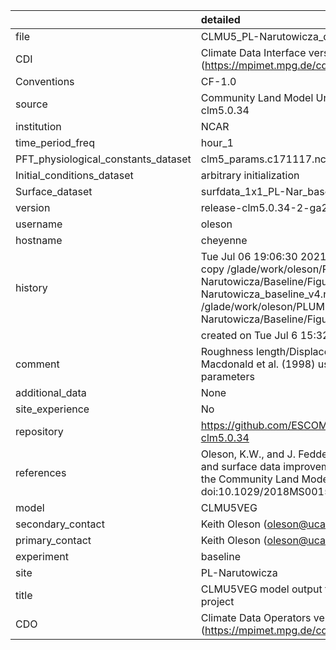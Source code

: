 |                                     | detailed                                                                                                                                                                                                                                 |
|:------------------------------------|:-----------------------------------------------------------------------------------------------------------------------------------------------------------------------------------------------------------------------------------------|
| file                                | CLMU5_PL-Narutowicza_detailed_v4.nc                                                                                                                                                                                                      |
| CDI                                 | Climate Data Interface version 1.9.9 (https://mpimet.mpg.de/cdi)                                                                                                                                                                         |
| Conventions                         | CF-1.0                                                                                                                                                                                                                                   |
| source                              | Community Land Model Urban version 5 - release-clm5.0.34                                                                                                                                                                                 |
| institution                         | NCAR                                                                                                                                                                                                                                     |
| time_period_freq                    | hour_1                                                                                                                                                                                                                                   |
| PFT_physiological_constants_dataset | clm5_params.c171117.nc                                                                                                                                                                                                                   |
| Initial_conditions_dataset          | arbitrary initialization                                                                                                                                                                                                                 |
| Surface_dataset                     | surfdata_1x1_PL-Nar_baseline_simyr2000_c210622.nc                                                                                                                                                                                        |
| version                             | release-clm5.0.34-2-ga2989b04                                                                                                                                                                                                            |
| username                            | oleson                                                                                                                                                                                                                                   |
| hostname                            | cheyenne                                                                                                                                                                                                                                 |
| history                             | Tue Jul 06 19:06:30 2021: cdo -f nc4 -z zip -b F32 copy /glade/work/oleson/PLUMBER/PLUMBER/PL-Narutowicza/Baseline/Figure5/CLMU5_PL-Narutowicza_baseline_v4.nc /glade/work/oleson/PLUMBER/PLUMBER/PL-Narutowicza/Baseline/Figure5/tmp.nc |
|                                     | created on Tue Jul  6 15:32:35 MDT 2021                                                                                                                                                                                                  |
| comment                             | Roughness length/Displacement height derived from Macdonald et al. (1998) using provided baseline input parameters                                                                                                                       |
| additional_data                     | None                                                                                                                                                                                                                                     |
| site_experience                     | No                                                                                                                                                                                                                                       |
| repository                          | https://github.com/ESCOMP/CTSM/releases/tag/release-clm5.0.34                                                                                                                                                                            |
| references                          | Oleson, K.W., and J. Feddema, 2019: Parameterization and surface data improvements and new capabilities for the Community Land Model Urban (CLMU), JAMES, 11, doi:10.1029/2018MS001586.                                                  |
| model                               | CLMU5VEG                                                                                                                                                                                                                                 |
| secondary_contact                   | Keith Oleson (oleson@ucar.edu)                                                                                                                                                                                                           |
| primary_contact                     | Keith Oleson (oleson@ucar.edu)                                                                                                                                                                                                           |
| experiment                          | baseline                                                                                                                                                                                                                                 |
| site                                | PL-Narutowicza                                                                                                                                                                                                                           |
| title                               | CLMU5VEG model output for the Urban-PLUMBER project                                                                                                                                                                                      |
| CDO                                 | Climate Data Operators version 1.9.9 (https://mpimet.mpg.de/cdo)                                                                                                                                                                         |
